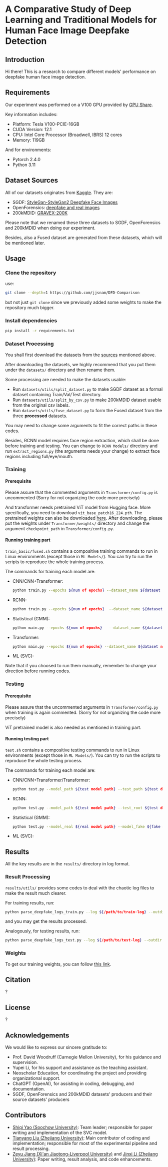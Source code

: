 # A Comparative Study of Deep Learning and Traditional Models for Human Face Image Deepfake Detection

## Introduction

Hi there! This is a research to compare different models' performance on deepfake human face image detection.

## Requirements

Our experiment was performed on a V100 GPU provided by [GPU Share](https://gpushare.com/).

Key information includes:
-   Platform: Tesla V100-PCIE-16GB
-   CUDA Version: 12.1
-   CPU: Intel Core Processor (Broadwell, IBRS) 12 cores
-   Memory: 119GB

And for environments:
-   Pytorch 2.4.0
-   Python 3.11

## Dataset Sources

All of our datasets originates from [Kaggle](https://www.kaggle.com/). They are:

-   SGDF: [StyleGan-StyleGan2 Deepfake Face Images](https://www.kaggle.com/datasets/kshitizbhargava/deepfake-face-images)
-   OpenForensics: [deepfake and real images](https://www.kaggle.com/datasets/manjilkarki/deepfake-and-real-images)
-   200kMDID: [GRAVEX-200K](https://www.kaggle.com/datasets/muhammadbilal6305/200k-real-vs-ai-visuals-by-mbilal)

Please note that we renamed these three datasets to SGDF, OpenForensics and 200kMDID when doing our experiment.

Besides, also a Fused dataset are generated from these datasets, which will be mentioned later.

## Usage

### Clone the repository
use:

```bash
git clone --depth=1 https://github.com/jjsnam/DFD-Comparison
```

but not just `git clone` since we previously added some weights to make the repository much bigger.

### Install dependencies

```bash
pip install -r requirements.txt
```

### Dataset Processing

You shall first download the datasets from the [sources](#dataset-sources) mentioned above.

After downloading the datasets, we highly recommend that you put them under the `datasets/` directory and then rename them.

Some processing are needed to make the datasets usable:

- Run `datasets/utils/split_dataset.py` to make SGDF dataset as a formal dataset containing Train/Val/Test directory.
- Run `datasets/utils/split_by_csv.py` to make 200kMDID dataset usable from the original csv labels.
- Run `datasets/utils/fuse_dataset.py` to form the Fused dataset from the three **processed** datasets.

You may need to change some arguments to fit the correct paths in these codes.

Besides, RCNN model requires face region extraction, which shall be done before training and testing. You can change to `RCNN Models/` directory and run `extract_regions.py` (the arguments needs your change) to extract face regions including full/eye/mouth.

### Training

#### Prerequisite

Please assure that the commented arguments in `Transformer/config.py` is uncommented (Sorry for not organizing the code more precisely)

And transformer needs pretrained ViT model from Hugging face. More specifically, you need to download `vit_base_patch16_224.pth`. The pretrained weights can also be downloaded [here](#weights). After downloading, please put the weights under `Transformer/weights/` directory and change the argument `checkpoint_path` in `Transformer/config.py`.

#### Running training part

`train_basic/fused.sh` contains a compositive training commands to run in Linux environments (except those in `ML Models/`). You can try to run the scripts to reproduce the whole training process.

The commands for training each model are:

-   CNN/CNN+Transformer: 
    ```bash
    python train.py --epochs ${num of epochs} --dataset_name ${dataset name} --train_path ${train path} --val_path ${val path}--model_path ${model save path} --lr ${learning rate}
    ```

-   RCNN:
    ```bash
    python train.py --epochs ${num of epochs}  --dataset_name ${dataset name} --train_path ${train path} --val_path ${val path}  --train_cache_path ${train region cache path} --val_cache_path ${val region cache path}  --model_path ${model save path} --lr ${learning rate}
    ```

-   Statistical (GMM):
    ```bash
    python main.py --epochs ${num of epochs}   --dataset_name ${dataset name} --train_path ${train path} --val_path ${val path}   --model_path ${model save path}
    ```

-   Transformer:
    ```bash
    python main.py --epochs ${num of epochs} --dataset_name ${dataset name} --train_path ${train path} --val_path ${val path}  --model_path ${model save path} --lr ${learning rate}
    ```

-   ML (SVC):

Note that if you choosed to run them manually, remember to change your direction before running codes.

### Testing

#### Prerequisite

Please assure that the uncommented arguments in `Transformer/config.py` when training is again commented. (Sorry for not organizing the code more precisely)

ViT pretrained model is also needed as mentioned in training part.

#### Running testing part

`test.sh` contains a compositive testing commands to run in Linux environments (except those in `ML Models/`). You can try to run the scripts to reproduce the whole testing process.

The commands for training each model are:

-   CNN/CNN+Transformer/Transformer:
    ```bash
    python test.py --model_path ${test model path} --test_path ${test dataset path}
    ```

-   RCNN:
    ```bash
    python test.py --model_path ${test model path} --test_root ${test dataset path} --cache_root ${test region cache}
    ```

-   Statistical (GMM):
    ```bash
    python test.py --model_real ${real model path} --model_fake ${fake model path}$ --test_path ${test dataset path}
    ```

-   ML (SVC):




## Results

All the key results are in the `results/` directory in log format.

### Result Processing

`results/utils/` provides some codes to deal with the chaotic log files to make the result much clearer.

For training results, run:

```bash
python parse_deepfake_logs_train.py --log ${/path/to/train-log} --outdir ${/path/to/outdir}
```

and you may get the results processed.

Analogously, for testing results, run:

```bash
python parse_deepfake_logs_test.py --log ${/path/to/test-log} --outdir ${/path/to/outdir}
```

### Weights

To get our training weights, you can follow [this link]().

## Citation

?

## License

?

## Acknowledgements

We would like to express our sincere gratitude to:

- Prof. David Woodruff (Carnegie Mellon University), for his guidance and supervision.  
- Yupei Li, for his support and assistance as the teaching assistant.  
- Neoscholar Education, for coordinating the project and providing organizational support.  
- ChatGPT (OpenAI), for assisting in coding, debugging, and documentation.  
- SGDF, OpenForensics and 200kMDID datasets' producers and their source datasets' producers

## Contributors

- [Shiqi Yao (Soochow University)](https://github.com/GNETUX): Team leader; responsible for paper writing and implementation of the SVC model.  
- [Tianyang Liu (Zhejiang University)](https://github.com/jjsnam): Main contributor of coding and implementation; responsible for most of the experimental pipeline and result processing.  
- [Zeyu Jiang (Xi'an Jiaotong-Liverpool University)](https://github.com/Serendipity0319) and [Jinxi Li (Zhejiang University)](https://github.com/LJX-xixi): Paper writing, result analysis, and code enhancements.  
